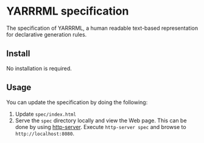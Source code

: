 # YARRRML specification

The specification of YARRRML,
a human readable text-based representation for declarative generation rules.

## Install
No installation is required.

## Usage
You can update the specification by doing the following:

1. Update `spec/index.html`
2. Serve the `spec` directory locally and view the Web page.
This can be done by using [http-server](https://github.com/indexzero/http-server).
Execute `http-server spec` and
browse to `http://localhost:8080`.
